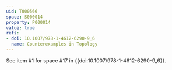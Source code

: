 ```yaml
---
uid: T000566
space: S000014
property: P000014
value: true
refs:
- doi: 10.1007/978-1-4612-6290-9_6
  name: Counterexamples in Topology
---
```



See item #1 for space #17 in {{doi:10.1007/978-1-4612-6290-9_6}}.
